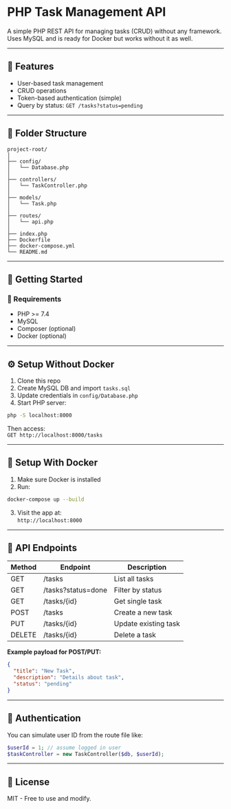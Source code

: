 # PHP Task Management API

A simple PHP REST API for managing tasks (CRUD) without any framework. Uses MySQL and is ready for Docker but works without it as well.

---

## 🧱 Features

- User-based task management
- CRUD operations
- Token-based authentication (simple)
- Query by status: `GET /tasks?status=pending`

---

## 📁 Folder Structure

```
project-root/
│
├── config/
│   └── Database.php
│
├── controllers/
│   └── TaskController.php
│
├── models/
│   └── Task.php
│
├── routes/
│   └── api.php
│
├── index.php
├── Dockerfile
├── docker-compose.yml
└── README.md
```

---

## 🚀 Getting Started

### 🔧 Requirements

- PHP >= 7.4
- MySQL
- Composer (optional)
- Docker (optional)

---

## ⚙️ Setup Without Docker

1. Clone this repo
2. Create MySQL DB and import `tasks.sql`
3. Update credentials in `config/Database.php`
4. Start PHP server:

```bash
php -S localhost:8000
```

Then access:  
`GET http://localhost:8000/tasks`

---

## 🐳 Setup With Docker

1. Make sure Docker is installed
2. Run:

```bash
docker-compose up --build
```

3. Visit the app at:  
   `http://localhost:8000`

---

## 📌 API Endpoints

| Method | Endpoint           | Description               |
|--------|--------------------|---------------------------|
| GET    | /tasks             | List all tasks            |
| GET    | /tasks?status=done | Filter by status          |
| GET    | /tasks/{id}        | Get single task           |
| POST   | /tasks             | Create a new task         |
| PUT    | /tasks/{id}        | Update existing task      |
| DELETE | /tasks/{id}        | Delete a task             |

**Example payload for POST/PUT:**
```json
{
  "title": "New Task",
  "description": "Details about task",
  "status": "pending"
}
```

---

## 👤 Authentication

You can simulate user ID from the route file like:

```php
$userId = 1; // assume logged in user
$taskController = new TaskController($db, $userId);
```

---

## 📝 License

MIT - Free to use and modify.

